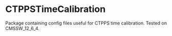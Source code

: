 # CTPPSTimeCalibration
Package containing config files useful for CTPPS time calibration. Tested on CMSSW_12_6_4.